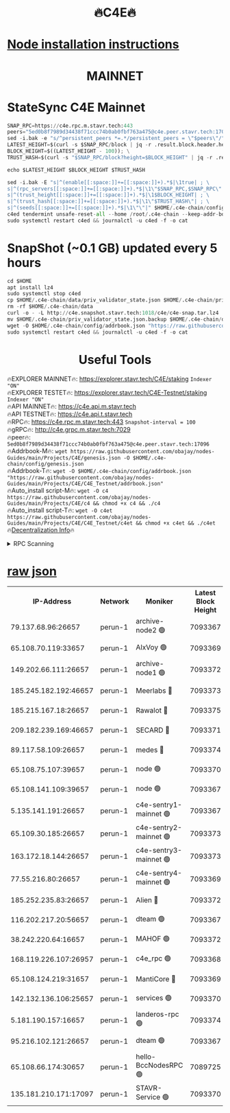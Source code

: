 <h1 align="center"> 🔥C4E🔥</h1>

[Node installation instructions](https://github.com/obajay/nodes-Guides/tree/main/Projects/C4E)
=

<h1 align="center"> MAINNET</h1>

# StateSync C4E Mainnet
```python
SNAP_RPC=https://c4e.rpc.m.stavr.tech:443
peers="5ed0b8f7989d34438f71ccc74b0ab0fbf763a475@c4e.peer.stavr.tech:17096"
sed -i.bak -e "s/^persistent_peers *=.*/persistent_peers = \"$peers\"/" $HOME/.c4e-chain/config/config.toml
LATEST_HEIGHT=$(curl -s $SNAP_RPC/block | jq -r .result.block.header.height); \
BLOCK_HEIGHT=$((LATEST_HEIGHT - 100)); \
TRUST_HASH=$(curl -s "$SNAP_RPC/block?height=$BLOCK_HEIGHT" | jq -r .result.block_id.hash)

echo $LATEST_HEIGHT $BLOCK_HEIGHT $TRUST_HASH

sed -i.bak -E "s|^(enable[[:space:]]+=[[:space:]]+).*$|\1true| ; \
s|^(rpc_servers[[:space:]]+=[[:space:]]+).*$|\1\"$SNAP_RPC,$SNAP_RPC\"| ; \
s|^(trust_height[[:space:]]+=[[:space:]]+).*$|\1$BLOCK_HEIGHT| ; \
s|^(trust_hash[[:space:]]+=[[:space:]]+).*$|\1\"$TRUST_HASH\"| ; \
s|^(seeds[[:space:]]+=[[:space:]]+).*$|\1\"\"|" $HOME/.c4e-chain/config/config.toml
c4ed tendermint unsafe-reset-all --home /root/.c4e-chain --keep-addr-book
sudo systemctl restart c4ed && journalctl -u c4ed -f -o cat
```
# SnapShot (~0.1 GB) updated every 5 hours
```python
cd $HOME
apt install lz4
sudo systemctl stop c4ed
cp $HOME/.c4e-chain/data/priv_validator_state.json $HOME/.c4e-chain/priv_validator_state.json.backup
rm -rf $HOME/.c4e-chain/data
curl -o - -L http://c4e.snapshot.stavr.tech:1018/c4e/c4e-snap.tar.lz4 | lz4 -c -d - | tar -x -C $HOME/.c4e-chain --strip-components 2
mv $HOME/.c4e-chain/priv_validator_state.json.backup $HOME/.c4e-chain/data/priv_validator_state.json
wget -O $HOME/.c4e-chain/config/addrbook.json "https://raw.githubusercontent.com/obajay/nodes-Guides/main/Projects/C4E/addrbook.json"
sudo systemctl restart c4ed && journalctl -u c4ed -f -o cat
```
 <h1 align="center"> Useful Tools</h1>

🔥EXPLORER MAINNET🔥:  https://explorer.stavr.tech/C4E/staking            `Indexer "ON"` \
🔥EXPLORER TESTET🔥:   https://explorer.stavr.tech/C4E-Testnet/staking     `Indexer "ON"` \
🔥API MAINNET🔥:       https://c4e.api.m.stavr.tech \
🔥API TESTNET🔥:       https://c4e.api.t.stavr.tech \
🔥RPC🔥:               https://c4e.rpc.m.stavr.tech:443                  `Snapshot-interval = 100` \
🔥gRPC🔥:              http://c4e.grpc.m.stavr.tech:7029 \
🔥peer🔥:              `5ed0b8f7989d34438f71ccc74b0ab0fbf763a475@c4e.peer.stavr.tech:17096` \
🔥Addrbook-M🔥:    ```wget https://raw.githubusercontent.com/obajay/nodes-Guides/main/Projects/C4E/genesis.json -O $HOME/.c4e-chain/config/genesis.json``` \
🔥Addrbook-T🔥:    ```wget -O $HOME/.c4e-chain/config/addrbook.json "https://raw.githubusercontent.com/obajay/nodes-Guides/main/Projects/C4E/C4E_Testnet/addrbook.json"``` \
🔥Auto_install script-M🔥: ```wget -O c4 https://raw.githubusercontent.com/obajay/nodes-Guides/main/Projects/C4E/c4 && chmod +x c4 && ./c4``` \
🔥Auto_install script-T🔥: ```wget -O c4et https://raw.githubusercontent.com/obajay/nodes-Guides/main/Projects/C4E/C4E_Testnet/c4et && chmod +x c4et && ./c4et``` \
🔥[Decentralization Info](https://github.com/obajay/StateSync-snapshots/tree/main/Projects/C4E/Decentralization)🔥




<details>
<summary>RPC Scanning</summary>

<h2 align="center"> We scan nodes in real time every 4 hours. And we provide the final result of RPC endpoints.
We cannot influence the operation of these nodes in any way. </h2>


```python
If Voting Power is higher than 0 --> then the Node is a validator of the network and may be subject to attack and be a potential threat to the chain.
```
```python
We marked such validators with a red symbol
```

</details>

[raw json](https://rpc-check.c4e.stavr.tech/c4e/rpc-c4e-result.json)
=



<table><tr><th>IP-Address</th><th>Network</th><th>Moniker</th><th>Latest Block Height</th><th>Earliest Block Height</th><th>Catching Up</th><th>Tx Index</th><th>Voting Power</th><th>Scan Time</th></tr><tr><td>79.137.68.96:26657</td><td>perun-1</td><td>archive-node2 🟢</td><td>7093367</td><td>1</td><td>False</td><td>on</td><td>0</td><td>2024-02-09T00:21:19.769381207UTC</td></tr><tr><td>65.108.70.119:33657</td><td>perun-1</td><td>AlxVoy 🟢</td><td>7093369</td><td>1</td><td>False</td><td>on</td><td>0</td><td>2024-02-09T00:21:34.096347332UTC</td></tr><tr><td>149.202.66.111:26657</td><td>perun-1</td><td>archive-node1 🟢</td><td>7093372</td><td>1</td><td>False</td><td>on</td><td>0</td><td>2024-02-09T00:21:50.836198571UTC</td></tr><tr><td>185.245.182.192:46657</td><td>perun-1</td><td>Meerlabs 🔴</td><td>7093373</td><td>1051501</td><td>False</td><td>on</td><td>344594</td><td>2024-02-09T00:21:56.143361517UTC</td></tr><tr><td>185.215.167.18:26657</td><td>perun-1</td><td>Rawalot 🔴</td><td>7093375</td><td>1090501</td><td>False</td><td>on</td><td>450002</td><td>2024-02-09T00:22:08.127210330UTC</td></tr><tr><td>209.182.239.169:46657</td><td>perun-1</td><td>SECARD 🔴</td><td>7093371</td><td>2616101</td><td>False</td><td>off</td><td>749292</td><td>2024-02-09T00:21:46.109761598UTC</td></tr><tr><td>89.117.58.109:26657</td><td>perun-1</td><td>medes 🔴</td><td>7093374</td><td>2826001</td><td>False</td><td>off</td><td>890936</td><td>2024-02-09T00:22:03.276769964UTC</td></tr><tr><td>65.108.75.107:39657</td><td>perun-1</td><td>node 🟢</td><td>7093370</td><td>5198801</td><td>False</td><td>on</td><td>0</td><td>2024-02-09T00:21:37.211103218UTC</td></tr><tr><td>65.108.141.109:39657</td><td>perun-1</td><td>node 🟢</td><td>7093367</td><td>5303301</td><td>False</td><td>on</td><td>0</td><td>2024-02-09T00:21:22.469552019UTC</td></tr><tr><td>5.135.141.191:26657</td><td>perun-1</td><td>c4e-sentry1-mainnet 🟢</td><td>7093367</td><td>6198001</td><td>False</td><td>on</td><td>0</td><td>2024-02-09T00:21:19.137003435UTC</td></tr><tr><td>65.109.30.185:26657</td><td>perun-1</td><td>c4e-sentry2-mainnet 🟢</td><td>7093373</td><td>6238301</td><td>False</td><td>on</td><td>0</td><td>2024-02-09T00:21:55.808192422UTC</td></tr><tr><td>163.172.18.144:26657</td><td>perun-1</td><td>c4e-sentry3-mainnet 🟢</td><td>7093373</td><td>6239001</td><td>False</td><td>on</td><td>0</td><td>2024-02-09T00:21:56.811843520UTC</td></tr><tr><td>77.55.216.80:26657</td><td>perun-1</td><td>c4e-sentry4-mainnet 🟢</td><td>7093369</td><td>6241001</td><td>False</td><td>on</td><td>0</td><td>2024-02-09T00:21:33.769953186UTC</td></tr><tr><td>185.252.235.83:26657</td><td>perun-1</td><td>Alien 🔴</td><td>7093372</td><td>6502501</td><td>False</td><td>on</td><td>648118</td><td>2024-02-09T00:21:51.190624984UTC</td></tr><tr><td>116.202.217.20:56657</td><td>perun-1</td><td>dteam 🟢</td><td>7093367</td><td>6800901</td><td>False</td><td>on</td><td>0</td><td>2024-02-09T00:21:19.407211851UTC</td></tr><tr><td>38.242.220.64:16657</td><td>perun-1</td><td>MAHOF 🟢</td><td>7093372</td><td>6885501</td><td>False</td><td>on</td><td>0</td><td>2024-02-09T00:21:48.481996260UTC</td></tr><tr><td>168.119.226.107:26957</td><td>perun-1</td><td>c4e_rpc 🟢</td><td>7093368</td><td>6993368</td><td>False</td><td>on</td><td>0</td><td>2024-02-09T00:21:26.884349601UTC</td></tr><tr><td>65.108.124.219:31657</td><td>perun-1</td><td>MantiCore 🔴</td><td>7093369</td><td>6993369</td><td>False</td><td>off</td><td>729066</td><td>2024-02-09T00:21:33.342345275UTC</td></tr><tr><td>142.132.136.106:25657</td><td>perun-1</td><td>services 🟢</td><td>7093370</td><td>7012001</td><td>False</td><td>on</td><td>0</td><td>2024-02-09T00:21:36.764130036UTC</td></tr><tr><td>5.181.190.157:16657</td><td>perun-1</td><td>landeros-rpc 🟢</td><td>7093374</td><td>7080501</td><td>False</td><td>on</td><td>0</td><td>2024-02-09T00:22:07.811709071UTC</td></tr><tr><td>95.216.102.121:26657</td><td>perun-1</td><td>dteam 🟢</td><td>7093367</td><td>7087001</td><td>False</td><td>on</td><td>0</td><td>2024-02-09T00:21:20.089900070UTC</td></tr><tr><td>65.108.66.174:30657</td><td>perun-1</td><td>hello-BccNodesRPC 🟢</td><td>7089725</td><td>7089601</td><td>False</td><td>on</td><td>0</td><td>2024-02-09T00:21:34.440795091UTC</td></tr><tr><td>135.181.210.171:17097</td><td>perun-1</td><td>STAVR-Service 🟢</td><td>7093370</td><td>7092701</td><td>False</td><td>on</td><td>0</td><td>2024-02-09T00:21:37.578672499UTC</td></tr></table>
